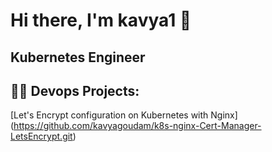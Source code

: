 # Hi there, I'm kavya1 👋
## Kubernetes Engineer

👨‍💻 Devops Projects:
-----------------------------
[Let's Encrypt configuration on Kubernetes with Nginx] (https://github.com/kavyagoudam/k8s-nginx-Cert-Manager-LetsEncrypt.git)

<!--
**kavyagoudam/kavyagoudam** is a ✨ _special_ ✨ repository because its `README.md` (this file) appears on your GitHub profile.

Here are some ideas to get you started:

- 🔭 I’m currently working on ...
- 🌱 I’m currently learning ...
- 👯 I’m looking to collaborate on ...
- 🤔 I’m looking for help with ...
- 💬 Ask me about ...
- 📫 How to reach me: ...
- 😄 Pronouns: ...
- ⚡ Fun fact: ...
-->
